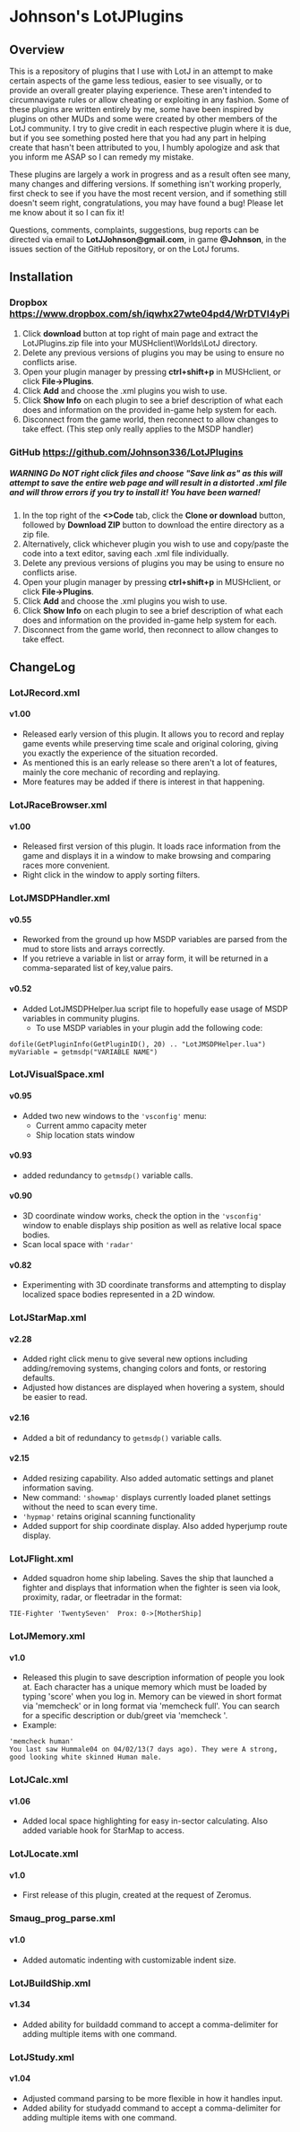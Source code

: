 # Johnson's LotJPlugins

## Overview

This is a repository of plugins that I use with LotJ in an attempt to make certain 
 aspects of the game less tedious, easier to see visually, or to provide an 
 overall greater playing experience. These aren't intended to circumnavigate
 rules or allow cheating or exploiting in any fashion. Some of these plugins 
 are written entirely by me, some have been inspired by plugins on other MUDs 
 and some were created by other members of the LotJ community. I try to give 
 credit in each respective plugin where it is due, but if you see something 
 posted here that you had any part in helping create that hasn't been attributed 
 to you, I humbly apologize and ask that you inform me ASAP so I can remedy my 
 mistake.
  
These plugins are largely a work in progress and as a result often see many,
 many changes and differing versions. If something isn't working properly,
 first check to see if you have the most recent version, and if something still
 doesn't seem right, congratulations, you may have found a bug! Please let me
 know about it so I can fix it!
  
Questions, comments, complaints, suggestions, bug reports can be directed 
 via email to __LotJJohnson@gmail.com__, in game __@Johnson__, in the issues section
 of the GitHub repository, or on the LotJ forums.
 
 
## Installation

### Dropbox https://www.dropbox.com/sh/iqwhx27wte04pd4/WrDTVI4yPi    

1. Click __download__ button at top right of main page and extract the LotJPlugins.zip file into your MUSHclient\Worlds\LotJ directory.
2. Delete any previous versions of plugins you may be using to ensure no conflicts arise.
3. Open your plugin manager by pressing __ctrl+shift+p__ in MUSHclient, or click __File->Plugins__.
4. Click __Add__ and choose the .xml plugins you wish to use.
5. Click __Show Info__ on each plugin to see a brief description of what each does and information on the provided in-game help system for each.
6. Disconnect from the game world, then reconnect to allow changes to take effect. (This step only really applies to the MSDP handler)
   
### GitHub https://github.com/Johnson336/LotJPlugins

##### __WARNING__ Do NOT right click files and choose "Save link as" as this will attempt to save the entire web page and will result in a distorted .xml file and will throw errors if you try to install it! You have been warned!
1. In the top right of the __<>Code__ tab, click the __Clone or download__ button, followed by __Download ZIP__ button to download the entire directory as a zip file.
2. Alternatively, click whichever plugin you wish to use and copy/paste the code into a text editor, saving each .xml file individually.   
3. Delete any previous versions of plugins you may be using to ensure no conflicts arise.
4. Open your plugin manager by pressing __ctrl+shift+p__ in MUSHclient, or click __File->Plugins__.
5. Click __Add__ and choose the .xml plugins you wish to use.
6. Click __Show Info__ on each plugin to see a brief description of what each does and information on the provided in-game help system for each.
7. Disconnect from the game world, then reconnect to allow changes to take effect.


## ChangeLog

### LotJRecord.xml

#### v1.00
* Released early version of this plugin. It allows you to record and replay game events while preserving time scale and original coloring, giving you exactly the experience of the situation recorded.
* As mentioned this is an early release so there aren't a lot of features, mainly the core mechanic of recording and replaying.
* More features may be added if there is interest in that happening.

### LotJRaceBrowser.xml

#### v1.00
* Released first version of this plugin. It loads race information from the game and displays it in a window to make browsing and comparing races more convenient.
* Right click in the window to apply sorting filters.

### LotJMSDPHandler.xml

#### v0.55
* Reworked from the ground up how MSDP variables are parsed from the mud to store lists and arrays correctly.
* If you retrieve a variable in list or array form, it will be returned in a comma-separated list of key,value pairs.
 
#### v0.52
* Added LotJMSDPHelper.lua script file to hopefully ease usage of MSDP variables in community plugins.
    * To use MSDP variables in your plugin add the following code:
```
dofile(GetPluginInfo(GetPluginID(), 20) .. "LotJMSDPHelper.lua")
myVariable = getmsdp("VARIABLE NAME")
```

### LotJVisualSpace.xml

#### v0.95
* Added two new windows to the `'vsconfig'` menu:
    * Current ammo capacity meter
    * Ship location stats window
		
#### v0.93
* added redundancy to `getmsdp()` variable calls.

#### v0.90
* 3D coordinate window works, check the option in the `'vsconfig'` window to enable displays ship position as well as relative local space bodies.
* Scan local space with `'radar'`

#### v0.82
* Experimenting with 3D coordinate transforms and attempting to display localized space bodies represented in a 2D window.

### LotJStarMap.xml

#### v2.28
* Added right click menu to give several new options including adding/removing systems, changing colors and fonts, or restoring defaults.
* Adjusted how distances are displayed when hovering a system, should be easier to read.

#### v2.16
* Added a bit of redundancy to `getmsdp()` variable calls.

#### v2.15 
* Added resizing capability. Also added automatic settings and planet information saving.
* New command: `'showmap'` displays currently loaded planet settings without the need to scan every time.
* `'hypmap'` retains original scanning functionality
* Added support for ship coordinate display. Also added hyperjump route display.

### LotJFlight.xml
* Added squadron home ship labeling. Saves the ship that launched a fighter and displays that information when the fighter is seen via look, proximity, radar, or fleetradar in the format: 

```
TIE-Fighter 'TwentySeven'  Prox: 0->[MotherShip]
```
   
### LotJMemory.xml 

#### v1.0
* Released this plugin to save description information of people you look at. Each character has a unique memory which must be loaded by typing 'score' when you log in. Memory can be viewed in short format via 'memcheck' or in long format via 'memcheck full'. You can search for a specific description or dub/greet via 'memcheck <name>'.
* Example: 
```
'memcheck human'
You last saw Hummale04 on 04/02/13(7 days ago). They were A strong, good looking white skinned Human male.
```

### LotJCalc.xml

#### v1.06
* Added local space highlighting for easy in-sector calculating. Also added variable hook for StarMap to access.
  
### LotJLocate.xml

#### v1.0
* First release of this plugin, created at the request of Zeromus.
  
### Smaug_prog_parse.xml

#### v1.0
* Added automatic indenting with customizable indent size.

### LotJBuildShip.xml

#### v1.34
* Added ability for buildadd command to accept a comma-delimiter for adding multiple items with one command.
  
### LotJStudy.xml
#### v1.04
* Adjusted command parsing to be more flexible in how it handles input.
* Added ability for studyadd command to accept a comma-delimiter for adding multiple items with one command.
